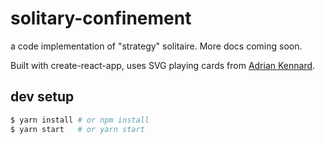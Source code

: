# solitary-confinement

a code implementation of "strategy" solitaire. More docs coming soon.

Built with create-react-app, uses SVG playing cards from [Adrian Kennard](https://www.me.uk/cards/).

## dev setup

```sh
$ yarn install # or npm install
$ yarn start   # or yarn start
```